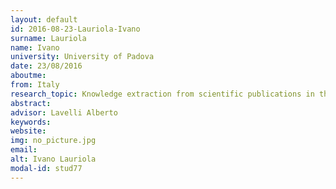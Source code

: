 ```yaml
---
layout: default 
id: 2016-08-23-Lauriola-Ivano
surname: Lauriola
name: Ivano
university: University of Padova
date: 23/08/2016
aboutme: 
from: Italy
research_topic: Knowledge extraction from scientific publications in the life science domain exploiting existing knowledge repositories
abstract: 
advisor: Lavelli Alberto
keywords: 
website: 
img: no_picture.jpg
email: 
alt: Ivano Lauriola
modal-id: stud77
---
```

